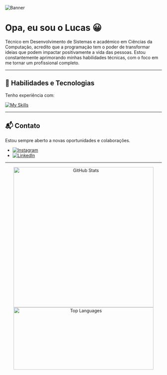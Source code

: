 ![Banner](https://user-images.githubusercontent.com/74038190/225813708-98b745f2-7d22-48cf-9150-083f1b00d6c9.gif)

# Opa, eu sou o Lucas 😀

Técnico em Desenvolvimento de Sistemas e académico em Ciências da Computação, acredito que a programação tem o poder de transformar ideias que podem impactar positivamente a vida das pessoas. Estou constantemente aprimorando minhas habilidades técnicas, com o foco em me tornar um profissional completo.

---

## 🚀 Habilidades e Tecnologias

Tenho experiência com:

[![My Skills](https://skillicons.dev/icons?i=js,html,css,react,nextjs,typescript,tailwind,docker,git,vue,nodejs,mysql,postgres,adonis,nest,express,adonis,styledcomponents)](https://skillicons.dev)

---

## 📬 Contato

Estou sempre aberto a novas oportunidades e colaborações.

- [![Instagram](https://img.shields.io/badge/Instagram-%40lucaspgomes-E4405F?style=for-the-badge&logo=instagram&logoColor=white)](https://www.instagram.com/lucaspgomes_)
- [![LinkedIn](https://img.shields.io/badge/LinkedIn-Lucas_Paulo-0A66C2?style=for-the-badge&logo=linkedin&logoColor=white)](https://www.linkedin.com/in/lucas-paulo-1772b729a/)

---

<div align="center">
  <img src="https://github-readme-stats.vercel.app/api?username=LucasLdp&show_icons=true&count_private=true&hide=prs&theme=dark" alt="GitHub Stats" width="450"/>

  <img src="https://github-readme-stats.vercel.app/api/top-langs/?username=LucasLdp&layout=compact&langs_count=10&theme=dark" alt="Top Languages" width="450" height="200" />
</div>
